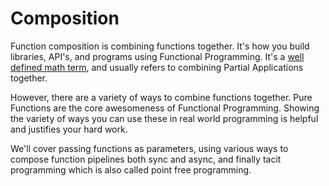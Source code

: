 # Composition

Function composition is combining functions together. It's how you build libraries, API's, and programs using Functional Programming. It's a [well defined math term](https://en.wikipedia.org/wiki/Function_composition), and usually refers to combining Partial Applications together.

However, there are a variety of ways to combine functions together. Pure Functions are the core awesomeness of Functional Programming. Showing the variety of ways you can use these in real world programming is helpful and justifies your hard work.

We'll cover passing functions as parameters, using various ways to compose function pipelines both sync and async, and finally tacit programming which is also called point free programming.
